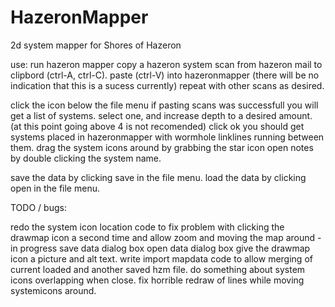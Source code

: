 HazeronMapper
=============

2d system mapper for Shores of Hazeron

use:
run hazeron mapper
copy a hazeron system scan from hazeron mail to clipbord (ctrl-A, ctrl-C).
paste (ctrl-V) into hazeronmapper (there will be no indication that this is a sucess currently)
repeat with other scans as desired.

click the icon below the file menu
if pasting scans was successfull you will get a list of systems.
select one, and increase depth to a desired amount. (at this point going above 4 is not recomended)
click ok
you should get systems placed in hazeronmapper with wormhole linklines running between them.
drag the system icons around by grabbing the star icon
open notes by double clicking the system name.

save the data by clicking save in the file menu.
load the data by clicking open in the file menu. 




TODO / bugs:

redo the system icon location code to fix problem with clicking the drawmap icon a second time
  and allow zoom and moving the map around - in progress
save data dialog box
open data dialog box
give the drawmap icon a picture and alt text.
write import mapdata code to allow merging of current loaded and another saved hzm file.
do something about system icons overlapping when close.
fix horrible redraw of lines while moving systemicons around.
  
